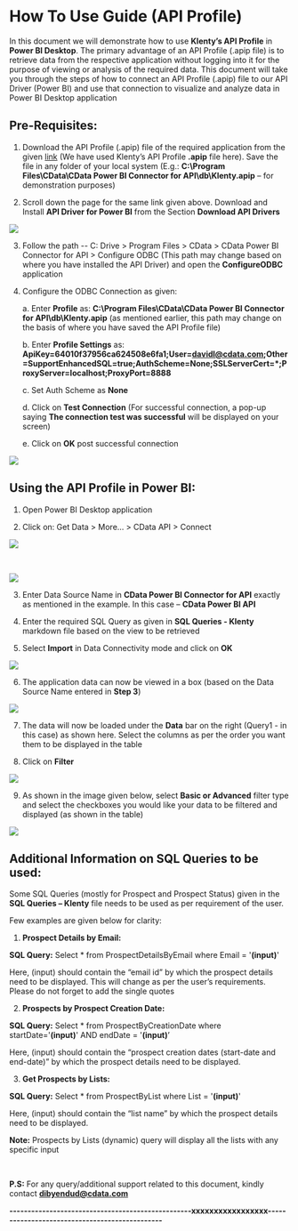 ﻿# How To Use Guide (API Profile)

In this document we will demonstrate how to use **Klenty’s API Profile** in **Power BI Desktop**. The primary advantage of an API Profile (.apip file) is to retrieve data from the respective application without logging into it for the purpose of viewing or analysis of the required data. This document will take you through the steps of how to connect an API Profile (.apip) file to our API Driver (Power BI) and use that connection to visualize and analyze data in Power BI Desktop application

## **Pre-Requisites:**

1. Download the API Profile (.apip) file of the required application from the given [link](https://www.cdata.com/apidriver/download/) (We have used Klenty’s API Profile **.apip** file here). Save the file in any folder of your local system (E.g.: **C:\Program Files\CData\CData Power BI Connector for API\db\Klenty.apip** – for demonstration purposes)

2. Scroll down the page for the same link given above. Download and Install **API Driver for Power BI** from the Section **Download API Drivers**

![](https://github.com/dibyendud-cdata/Klenty-API-Profile/blob/main/How%20to%20Use%20Guide%20Images/1.%20API%20Driver%20for%20Power%20BI.PNG)

3. Follow the path -- C: Drive > Program Files > CData > CData Power BI Connector for API > Configure ODBC (This path may change based on where you have installed the API Driver) and open the **ConfigureODBC** application

4. Configure the ODBC Connection as given:

	a.  Enter **Profile** as: **C:\Program Files\CData\CData Power BI Connector for API\db\Klenty.apip** (as mentioned earlier, this path may change on the basis of where you have saved the API Profile file)
	
	b.  Enter **Profile Settings** as: **ApiKey=64010f37956ca624508e6fa1;User=davidl@cdata.com;Other=SupportEnhancedSQL=true;AuthScheme=None;SSLServerCert=\*;ProxyServer=localhost;ProxyPort=8888**
	
	c.  Set Auth Scheme as **None**
	
	d.  Click on **Test Connection** (For successful connection, a pop-up saying **The connection test was successful** will be displayed on your screen)
	
	e.  Click on **OK** post successful connection

![](https://github.com/dibyendud-cdata/Klenty-API-Profile/blob/main/How%20to%20Use%20Guide%20Images/2.%20ODBC%20Power%20BI%20API.PNG)

## **Using the API Profile in Power BI:**

1. Open Power BI Desktop application

2. Click on: Get Data > More… > CData API > Connect

![](https://github.com/dibyendud-cdata/Klenty-API-Profile/blob/main/How%20to%20Use%20Guide%20Images/3.%20Power%20BI%20-%20Get%20Data.PNG)

<br>

![](https://github.com/dibyendud-cdata/Klenty-API-Profile/blob/main/How%20to%20Use%20Guide%20Images/4.%20Power%20BI%20-%20Get%20Data%202.PNG)

3. Enter Data Source Name in **CData Power BI Connector for API** exactly as mentioned in the example. In this case – **CData Power BI API**

4. Enter the required SQL Query as given in **SQL Queries - Klenty** markdown file based on the view to be retrieved

5. Select **Import** in Data Connectivity mode and click on **OK**

![](https://github.com/dibyendud-cdata/Klenty-API-Profile/blob/main/How%20to%20Use%20Guide%20Images/5.%20CData%20Power%20BI%20Connector%20for%20API.PNG)

6. The application data can now be viewed in a box (based on the Data Source Name entered in **Step 3**)

![](https://github.com/dibyendud-cdata/Klenty-API-Profile/blob/main/How%20to%20Use%20Guide%20Images/6.%20CData%20Power%20BI%20API%20Data.PNG)

7. The data will now be loaded under the **Data** bar on the right (Query1 - in this case) as shown here. Select the columns as per the order you want them to be displayed in the table

8. Click on **Filter**

![](https://github.com/dibyendud-cdata/Klenty-API-Profile/blob/main/How%20to%20Use%20Guide%20Images/7.%20Power%20BI%20Dashboard.PNG)

9. As shown in the image given below, select **Basic or Advanced** filter type and select the checkboxes you would like your data to be filtered and displayed (as shown in the table)

![](https://github.com/dibyendud-cdata/Klenty-API-Profile/blob/main/How%20to%20Use%20Guide%20Images/8.%20Power%20BI%20Dashboard%202.PNG)

## **Additional Information on SQL Queries to be used:**

Some SQL Queries (mostly for Prospect and Prospect Status) given in the **SQL Queries – Klenty** file needs to be used as per requirement of the user.

Few examples are given below for clarity:

1. **Prospect Details by Email:** 

**SQL Query:**  Select \* from ProspectDetailsByEmail where Email = '**(input)**'

Here, (input) should contain the “email id” by which the prospect details need to be displayed. This will change as per the user’s requirements. Please do not forget to add the single quotes

2. **Prospects by Prospect Creation Date:**

**SQL Query:**  Select \* from ProspectByCreationDate where startDate='**(input)**' AND endDate = '**(input)**’

Here, (input) should contain the “prospect creation dates (start-date and end-date)” by which the prospect details need to be displayed.

3. **Get Prospects by Lists:**

**SQL Query:** Select \* from ProspectByList where List = '**(input)**'

Here, (input) should contain the “list name” by which the prospect details need to be displayed.

**Note:** Prospects by Lists (dynamic) query will display all the lists with any specific input   

<br>

**P.S:** For any query/additional support related to this document, kindly contact **dibyendud@cdata.com**

**--------------------------------------------------xxxxxxxxxxxxxxxxx-----------------------------------------------**

